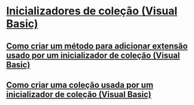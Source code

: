 # [Inicializadores de coleção (Visual Basic)](index.md)
## [Como criar um método para adicionar extensão usado por um inicializador de coleção (Visual Basic)](how-to-create-an-add-extension-method-used-by-a-collection-initializer.md)
## [Como criar uma coleção usada por um inicializador de coleção (Visual Basic)](how-to-create-a-collection-used-by-a-collection-initializer.md)
